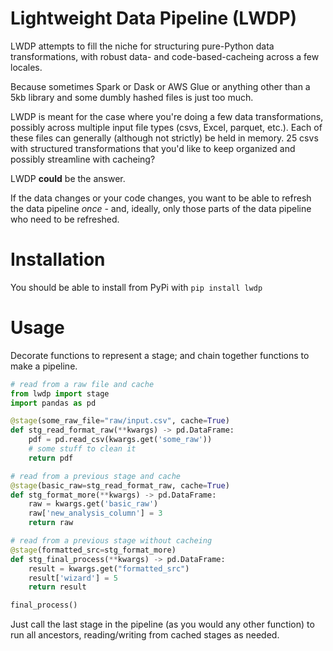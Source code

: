 # Lightweight Data Pipeline (LWDP)

LWDP attempts to fill the niche for structuring pure-Python data transformations,
with robust data- and code-based-cacheing across a few locales. 

Because sometimes Spark or Dask or AWS Glue or anything other than a 5kb library and some
dumbly hashed files is just too much.

LWDP is meant for the case where you're doing a few data transformations, possibly across
multiple input file types (csvs, Excel, parquet, etc.). Each of these files can generally (although
not strictly) be held in memory. 25 csvs with structured transformations that you'd like to keep organized
and possibly streamline with cacheing? 

LWDP **could** be the answer.

If the data changes or your code changes, you want to be able to refresh the data pipeline *once* - and,
ideally, only those parts of the data pipeline who need to be refreshed.

# Installation

You should be able to install from PyPi with `pip install lwdp`

# Usage

Decorate functions to represent a stage; and chain together functions
to make a pipeline.

```python
# read from a raw file and cache
from lwdp import stage
import pandas as pd

@stage(some_raw_file="raw/input.csv", cache=True)
def stg_read_format_raw(**kwargs) -> pd.DataFrame:
    pdf = pd.read_csv(kwargs.get('some_raw'))
    # some stuff to clean it
    return pdf

# read from a previous stage and cache
@stage(basic_raw=stg_read_format_raw, cache=True)
def stg_format_more(**kwargs) -> pd.DataFrame:
    raw = kwargs.get('basic_raw')
    raw['new_analysis_column'] = 3
    return raw

# read from a previous stage without cacheing
@stage(formatted_src=stg_format_more)
def stg_final_process(**kwargs) -> pd.DataFrame:
    result = kwargs.get("formatted_src")
    result['wizard'] = 5
    return result

final_process()
```

Just call the last stage in the pipeline (as you would any
other function) to run all ancestors, reading/writing from
cached stages as needed.